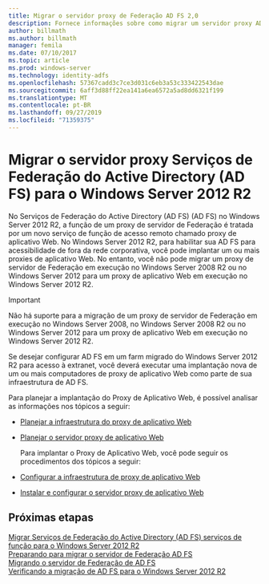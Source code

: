 ```yaml
---
title: Migrar o servidor proxy de Federação AD FS 2,0
description: Fornece informações sobre como migrar um servidor proxy AD FS para o Windows Server 2012 R2.
author: billmath
ms.author: billmath
manager: femila
ms.date: 07/10/2017
ms.topic: article
ms.prod: windows-server
ms.technology: identity-adfs
ms.openlocfilehash: 57367cadd3c7ce3d031c6eb3a53c333422543dae
ms.sourcegitcommit: 6aff3d88ff22ea141a6ea6572a5ad8dd6321f199
ms.translationtype: MT
ms.contentlocale: pt-BR
ms.lasthandoff: 09/27/2019
ms.locfileid: "71359375"
---
```

# <a name="migrate-the-active-directory-federation-services-proxy-server-to-windows-server-2012-r2"></a>Migrar o servidor proxy Serviços de Federação do Active Directory (AD FS) para o Windows Server 2012 R2

No Serviços de Federação do Active Directory (AD FS) (AD FS) no Windows Server 2012 R2, a função de um proxy de servidor de Federação é tratada por um novo serviço de função de acesso remoto chamado proxy de aplicativo Web. No Windows Server 2012 R2, para habilitar sua AD FS para acessibilidade de fora da rede corporativa, você pode implantar um ou mais proxies de aplicativo Web. No entanto, você não pode migrar um proxy de servidor de Federação em execução no Windows Server 2008 R2 ou no Windows Server 2012 para um proxy de aplicativo Web em execução no Windows Server 2012 R2.  
  
> [!IMPORTANT]
>  Não há suporte para a migração de um proxy de servidor de Federação em execução no Windows Server 2008, no Windows Server 2008 R2 ou no Windows Server 2012 para um proxy de aplicativo Web em execução no Windows Server 2012 R2.  
  
Se desejar configurar AD FS em um farm migrado do Windows Server 2012 R2 para acesso à extranet, você deverá executar uma implantação nova de um ou mais computadores de proxy de aplicativo Web como parte de sua infraestrutura de AD FS.  
  
Para planejar a implantação do Proxy de Aplicativo Web, é possível analisar as informações nos tópicos a seguir:  
  
- [Planejar a infraestrutura do proxy de aplicativo Web](https://technet.microsoft.com/library/dn383648.aspx)  
  
- [Planejar o servidor proxy de aplicativo Web](https://technet.microsoft.com/library/dn383647.aspx)  
  
  Para implantar o Proxy de Aplicativo Web, você pode seguir os procedimentos dos tópicos a seguir:  
  
- [Configurar a infraestrutura de proxy de aplicativo Web](https://technet.microsoft.com/library/dn383644.aspx)  
  
- [Instalar e configurar o servidor proxy de aplicativo Web](https://technet.microsoft.com/library/dn383662.aspx)  
  
## <a name="next-steps"></a>Próximas etapas
 [Migrar Serviços de Federação do Active Directory (AD FS) serviços de função para o Windows Server 2012 R2](migrate-ad-fs-service-role-to-windows-server-r2.md)   
 [Preparando para migrar o servidor de Federação AD FS](prepare-migrate-ad-fs-server-r2.md)   
 [Migrando o servidor de Federação de AD FS](migrate-ad-fs-fed-server-r2.md)    
 [Verificando a migração de AD FS para o Windows Server 2012 R2](verify-ad-fs-migration.md)

